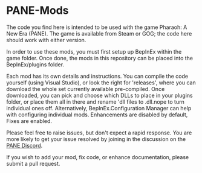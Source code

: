 # PANE-Mods

The code you find here is intended to be used with the game Pharaoh: A New Era (PANE). The game is available from Steam or GOG; the code here should work with either version.

In order to use these mods, you must first setup up BepInEx within the game folder. Once done, the mods in this repository can be placed into the BepInEx/plugins folder.

Each mod has its own details and instructions. You can compile the code yourself (using Visual Studio), or look the right for 'releases', where you can download the whole set currently available pre-compiled. Once downloaded, you can pick and choose which DLLs to place in your plugins folder, or place them all in there and rename 'dll files to .dll.nope to turn individual ones off. Alternatively, BepInEx.Configuration Manager can help with configuring individual mods. Enhancements are disabled by default, Fixes are enabled.

Please feel free to raise issues, but don't expect a rapid response. You are more likely to get your issue resolved by joining in the discussion on the [PANE Discord](https://discord.com/invite/r69YzYZ).

If you wish to add your mod, fix code, or enhance documentation, please submit a pull request. 